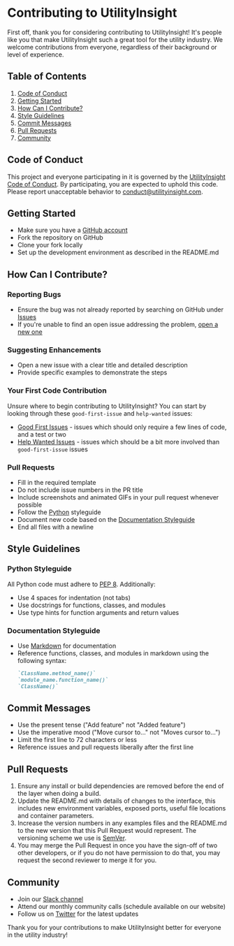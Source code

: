 # Contributing to UtilityInsight

First off, thank you for considering contributing to UtilityInsight! It's people like you that make UtilityInsight such a great tool for the utility industry. We welcome contributions from everyone, regardless of their background or level of experience.

## Table of Contents

1. [Code of Conduct](#code-of-conduct)
2. [Getting Started](#getting-started)
3. [How Can I Contribute?](#how-can-i-contribute)
4. [Style Guidelines](#style-guidelines)
5. [Commit Messages](#commit-messages)
6. [Pull Requests](#pull-requests)
7. [Community](#community)

## Code of Conduct

This project and everyone participating in it is governed by the [UtilityInsight Code of Conduct](CODE_OF_CONDUCT.md). By participating, you are expected to uphold this code. Please report unacceptable behavior to [conduct@utilityinsight.com](mailto:conduct@utilityinsight.com).

## Getting Started

- Make sure you have a [GitHub account](https://github.com/signup/free)
- Fork the repository on GitHub
- Clone your fork locally
- Set up the development environment as described in the README.md

## How Can I Contribute?

### Reporting Bugs

- Ensure the bug was not already reported by searching on GitHub under [Issues](https://github.com/utilityinsight/utilityinsight/issues)
- If you're unable to find an open issue addressing the problem, [open a new one](https://github.com/utilityinsight/utilityinsight/issues/new)

### Suggesting Enhancements

- Open a new issue with a clear title and detailed description
- Provide specific examples to demonstrate the steps

### Your First Code Contribution

Unsure where to begin contributing to UtilityInsight? You can start by looking through these `good-first-issue` and `help-wanted` issues:

- [Good First Issues](https://github.com/utilityinsight/utilityinsight/issues?q=is%3Aissue+is%3Aopen+label%3A%22good+first+issue%22) - issues which should only require a few lines of code, and a test or two
- [Help Wanted Issues](https://github.com/utilityinsight/utilityinsight/issues?q=is%3Aissue+is%3Aopen+label%3A%22help+wanted%22) - issues which should be a bit more involved than `good-first-issue` issues

### Pull Requests

- Fill in the required template
- Do not include issue numbers in the PR title
- Include screenshots and animated GIFs in your pull request whenever possible
- Follow the [Python](#python-styleguide) styleguide
- Document new code based on the [Documentation Styleguide](#documentation-styleguide)
- End all files with a newline

## Style Guidelines

### Python Styleguide

All Python code must adhere to [PEP 8](https://www.python.org/dev/peps/pep-0008/). Additionally:

- Use 4 spaces for indentation (not tabs)
- Use docstrings for functions, classes, and modules
- Use type hints for function arguments and return values

### Documentation Styleguide

- Use [Markdown](https://daringfireball.net/projects/markdown/) for documentation
- Reference functions, classes, and modules in markdown using the following syntax:
    ``` markdown
    `ClassName.method_name()`
    `module_name.function_name()`
    `ClassName()`
    ```

## Commit Messages

- Use the present tense ("Add feature" not "Added feature")
- Use the imperative mood ("Move cursor to..." not "Moves cursor to...")
- Limit the first line to 72 characters or less
- Reference issues and pull requests liberally after the first line

## Pull Requests

1. Ensure any install or build dependencies are removed before the end of the layer when doing a build.
2. Update the README.md with details of changes to the interface, this includes new environment variables, exposed ports, useful file locations and container parameters.
3. Increase the version numbers in any examples files and the README.md to the new version that this Pull Request would represent. The versioning scheme we use is [SemVer](http://semver.org/).
4. You may merge the Pull Request in once you have the sign-off of two other developers, or if you do not have permission to do that, you may request the second reviewer to merge it for you.

## Community

- Join our [Slack channel](https://utilityinsight-community.slack.com)
- Attend our monthly community calls (schedule available on our website)
- Follow us on [Twitter](https://twitter.com/UtilityInsight) for the latest updates

Thank you for your contributions to make UtilityInsight better for everyone in the utility industry!
